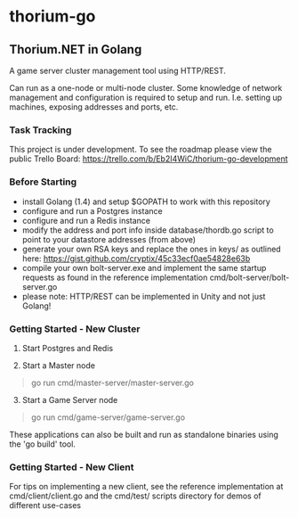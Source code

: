 # thorium-go
## Thorium.NET in Golang

A game server cluster management tool using HTTP/REST.

Can run as a one-node or multi-node cluster. Some knowledge of network management and configuration is required to setup and run. I.e. setting up machines, exposing addresses and ports, etc. 

### Task Tracking

This project is under development. To see the roadmap please view the public Trello Board: https://trello.com/b/Eb2I4WiC/thorium-go-development

### Before Starting
- install Golang (1.4) and setup $GOPATH to work with this repository
- configure and run a Postgres instance
- configure and run a Redis instance
- modify the address and port info inside database/thordb.go script to point to your datastore addresses (from above)
- generate your own RSA keys and replace the ones in keys/ as outlined here: https://gist.github.com/cryptix/45c33ecf0ae54828e63b
- compile your own bolt-server.exe and implement the same startup requests as found in the reference implementation cmd/bolt-server/bolt-server.go
- please note: HTTP/REST can be implemented in Unity and not just Golang!

### Getting Started - New Cluster

1. Start Postgres and Redis

2. Start a Master node
> go run cmd/master-server/master-server.go

3. Start a Game Server node
> go run cmd/game-server/game-server.go

These applications can also be built and run as standalone binaries using the 'go build' tool.

### Getting Started - New Client

For tips on implementing a new client, see the reference implementation at cmd/client/client.go and the cmd/test/ scripts directory for demos of different use-cases

